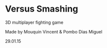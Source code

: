 # Versus Smashing
3D multiplayer fighting game

Made by Mouquin Vincent & Pombo Dias Miguel

29.01.15

